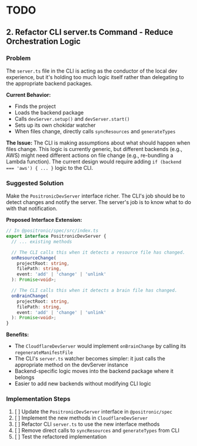 # TODO

## 2. Refactor CLI server.ts Command - Reduce Orchestration Logic

### Problem

The `server.ts` file in the CLI is acting as the conductor of the local dev experience, but it's holding too much logic itself rather than delegating to the appropriate backend packages.

**Current Behavior:**

- Finds the project
- Loads the backend package
- Calls `devServer.setup()` and `devServer.start()`
- Sets up its own chokidar watcher
- When files change, directly calls `syncResources` and `generateTypes`

**The Issue:**
The CLI is making assumptions about what should happen when files change. This logic is currently generic, but different backends (e.g., AWS) might need different actions on file change (e.g., re-bundling a Lambda function). The current design would require adding `if (backend === 'aws') { ... }` logic to the CLI.

### Suggested Solution

Make the `PositronicDevServer` interface richer. The CLI's job should be to detect changes and notify the server. The server's job is to know what to do with that notification.

**Proposed Interface Extension:**

```typescript
// In @positronic/spec/src/index.ts
export interface PositronicDevServer {
  // ... existing methods

  // The CLI calls this when it detects a resource file has changed.
  onResourceChange(
    projectRoot: string,
    filePath: string,
    event: 'add' | 'change' | 'unlink'
  ): Promise<void>;

  // The CLI calls this when it detects a brain file has changed.
  onBrainChange(
    projectRoot: string,
    filePath: string,
    event: 'add' | 'change' | 'unlink'
  ): Promise<void>;
}
```

**Benefits:**

- The `CloudflareDevServer` would implement `onBrainChange` by calling its `regenerateManifestFile`
- The CLI's `server.ts` watcher becomes simpler: it just calls the appropriate method on the devServer instance
- Backend-specific logic moves into the backend package where it belongs
- Easier to add new backends without modifying CLI logic

### Implementation Steps

1. [ ] Update the `PositronicDevServer` interface in `@positronic/spec`
2. [ ] Implement the new methods in `CloudflareDevServer`
3. [ ] Refactor CLI `server.ts` to use the new interface methods
4. [ ] Remove direct calls to `syncResources` and `generateTypes` from CLI
5. [ ] Test the refactored implementation
